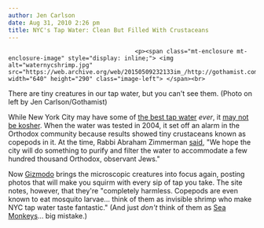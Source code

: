 ```yaml
---
author: Jen Carlson
date: Aug 31, 2010 2:26 pm
title: NYC's Tap Water: Clean But Filled With Crustaceans
---
```


	
										<p><span class="mt-enclosure mt-enclosure-image" style="display: inline;"> <img alt="waternycshrimp.jpg" src="https://web.archive.org/web/20150509232133im_/http://gothamist.com/attachments/arts_jen/waternycshrimp.jpg" width="640" height="290" class="image-left"> </span><br>
<span class="photo_caption">There are tiny creatures in our tap water, but you can&apos;t see them. (Photo on left by Jen Carlson/Gothamist)</span></p>

<p>While New York City may have some of <a href="https://web.archive.org/web/20150509232133/http://gothamist.com/2010/06/23/nyc_now_has_2nd_best_tap_water.php">the best tap water</a> <em>ever</em>, it <a href="https://web.archive.org/web/20150509232133/http://www.oukosher.org/index.php/common/article/nyc_water/">may not be kosher</a>. When the water was tested in 2004, it set off an alarm in the Orthodox community because results showed tiny crustaceans known as copepods in it. At the time, Rabbi Abraham Zimmerman <a href="https://web.archive.org/web/20150509232133/http://www.wwdmag.com/wwd/index.cfm/powergrid/rfah=|cfap=/cfid/1457519/cftoken/17860028/fuseaction/shownewsitem/newsitemid/7199">said</a>, &quot;We hope the city will do something to purify and filter the water to accommodate a few hundred thousand Orthodox, observant Jews.&quot; </p>

<p>Now <a href="https://web.archive.org/web/20150509232133/http://gizmodo.com/5626497/you-swallow-invisible-shrimp-with-every-gulp-of-nyc-tap-water">Gizmodo</a> brings the microscopic creatures into focus again, posting photos that will make you squirm with every sip of tap you take. The site notes, however, that they&apos;re &quot;completely harmless. Copepods are even known to eat mosquito larvae... think of them as invisible shrimp who make NYC tap water taste fantastic.&quot; (And just <em>don&apos;t</em> think of them as <a href="https://web.archive.org/web/20150509232133/http://www.sea-monkey.com/">Sea Monkeys</a>... big mistake.)</p>					
										
									
				
